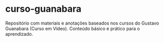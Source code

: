 # curso-guanabara
 Repositório com materiais e anotações baseados nos cursos do Gustavo Guanabara (Curso em Vídeo). Conteúdo básico e prático para o aprendizado.
